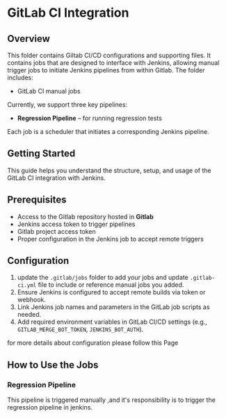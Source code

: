 # GitLab CI Integration

## Overview

This folder contains Giltab CI/CD configurations and supporting files. It contains jobs that are designed to interface with Jenkins, allowing manual trigger jobs to initiate Jenkins pipelines from within Gitlab. The folder includes:
- GitLab CI manual jobs

Currently, we support three key pipelines:
- **Regression Pipeline** – for running regression tests

Each job is a scheduler that initiates a corresponding Jenkins pipeline.

## Getting Started

This guide helps you understand the structure, setup, and usage of the GitLab CI integration with Jenkins. 

## Prerequisites

- Access to the Gitlab repository hosted in **Gitlab**
- Jenkins access token to trigger pipelines
- Gitlab project access token
- Proper configuration in the Jenkins job to accept remote triggers

## Configuration

1. update the `.gitlab/jobs` folder to add your jobs and update `.gitlab-ci.yml` file to include or reference manual jobs you added.
2. Ensure Jenkins is configured to accept remote builds via token or webhook.
3. Link Jenkins job names and parameters in the GitLab job scripts as needed.
4. Add required environment variables in GitLab CI/CD settings (e.g., `GITLAB_MERGE_BOT_TOKEN`, `JENKINS_BOT_AUTH`).

for more details about configuration please follow this Page

## How to Use the Jobs

### Regression Pipeline

This pipeline is triggered manually ,and it's responsibility is to trigger the regression pipeline in jenkins.


